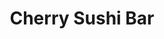 ---
layout: place
title: "Cherry Sushi Bar"
permalink: /south-carolina/lake-wylie/cherry-sushi-bar.html
stateAbbr: SC
stateName: South Carolina
cityName: Lake Wylie
seo:
  name: "Cherry Sushi Bar"
  type: Restaurant
  links: https://cherrysushiandhibachi.com/
description: "Looking for sushi in Lake Wylie, South Carolina? Check out Cherry Sushi Bar for a delightful Japanese dining experience. Enjoy a variety of sushi and other d..."
place_id: ChIJcRsLGnqNVogRto5mQt2f8Ro
photos:
  - name: >-
      places/ChIJcRsLGnqNVogRto5mQt2f8Ro/photos/AeeoHcIZHlrM00uzM8KQxorNDVpcj5hyBuJ0H3xPLTxTfDn0wL3oNHp47KYZTekuye3t1QELBITnOklQfiu7OuSYARQBh-ka2IyCfzJ3VpsFrjtMfYwPtWr2YS4shPgFD4_CY-9XZM8LN5ShkVn0YY-VJMVkmGeUvl7v9_DRwlBrflCNS0vqWRdp5mWcRpL-5xe4g4y70xhCVqOkV-xU33tbYGSMA2g2QJ2UYluAo4uecGNKIMPTdQKgs1sHWYOtekpTHgD2PzNXl79yaL37ofywlqDZ0n0TT5J-N8jM1_hvW-gKxc6RgUk74uWS13N680w97he_E5EQSyZOoiUHvffYPRDThH-j56m7DJIVPs-AmIp_SdxiYkGLpQqJKKgfcHI-QLEvMJPhQZKBwnZl1aN9JM8fKB0q9d0kcgo2sLJqu2rorlc
    widthPx: 4800
    heightPx: 2700
    authorAttributions:
      - displayName: roxanne casey
        uri: https://maps.google.com/maps/contrib/105213832403030888316
        photoUri: >-
          https://lh3.googleusercontent.com/a/ACg8ocIGlawRurPCOHRBAI4hCmMFlzcJ9f7y2Q0cXXa1T3uqEYt_Jg=s100-p-k-no-mo
    flagContentUri: >-
      https://www.google.com/local/imagery/report/?cb_client=maps_api_places.places_api&image_key=!1e10!2sCIHM0ogKEICAgICktJSIuwE&hl=en-US
    googleMapsUri: >-
      https://www.google.com/maps/place//data=!3m4!1e2!3m2!1sCIHM0ogKEICAgICktJSIuwE!2e10!4m2!3m1!1s0x88568d7a1a0b1b71:0x1af19fdd42668eb6
  - name: >-
      places/ChIJcRsLGnqNVogRto5mQt2f8Ro/photos/AeeoHcJkprdmkEf4mC6dKuyq7XgCH6cBwIfv8UBF4Ao6-pC9EsVswWX5leP0DaKdni8efRioaTBgfoAy1KqcAzhNGXddq7yh4d_P3U9WME_nOSs2jiw1rT6-2v7rC_c3JmxQX5WvMdIFXkVGXEb2KVuAz_ymCzR4bOr6DmLd9yXXkb0gLR3CJauLLjXeUA8FSM354k_7ofzLnVhZlGoMF30SDUI9r22CBOtoFiW1cHXd2mN6KHLRGgWPjV5d9XhFHVNjx7F2xWnJLhdYQUD4T6R9ZPpE2r-GclBumiwCTywnMn72J3dNdP-JIpx8REIYNbDYYBYvvB6qHtHJjcLUDNzgqWaYoL3tQH8C912VijyPoJ4geswTu8Un92HmmjkT7XIWa519DgElo7V7GUhgDbSKMDuIYDOQfQ8xYu__gcz-lz2o_Y51JOmGVZ4CQoR3mZgb
    widthPx: 2992
    heightPx: 2549
    authorAttributions:
      - displayName: tonya adair
        uri: https://maps.google.com/maps/contrib/105518665682401044817
        photoUri: >-
          https://lh3.googleusercontent.com/a/ACg8ocIEYADzIsoOHIw9UiQO_QLoR3wt9nBfZwXUXrm7p-gEqzuh7Q=s100-p-k-no-mo
    flagContentUri: >-
      https://www.google.com/local/imagery/report/?cb_client=maps_api_places.places_api&image_key=!1e10!2sCIABIhADycKzeiebUWfr0VkAAL_K&hl=en-US
    googleMapsUri: >-
      https://www.google.com/maps/place//data=!3m4!1e2!3m2!1sCIABIhADycKzeiebUWfr0VkAAL_K!2e10!4m2!3m1!1s0x88568d7a1a0b1b71:0x1af19fdd42668eb6
  - name: >-
      places/ChIJcRsLGnqNVogRto5mQt2f8Ro/photos/AeeoHcJfpw1E5RGXZRwhumy3Aeaq1Qd50QUCDRnhq7lziiRio8s6oDQ2qtqVpj8c_YpJQHekcRLo4Zn5eVflCelEDYjKjR_3NHqhcDqBsD0cS2eHy1gRzn0DgDDS01dATZI1KyLGOx3Y6S86JAEyQiFpBRIoAnqWMZQz8BRErLnYuybr_tczE6Wp3C27MkADO_bFUxkU_feXCOY9N7-nvJpH_Ao8bb6HlvmSaI5TJFSXAh7bE3VZGLrtN0umbf9MfURF9PZ6IsEIDV1dctByNNxs6dGU0QbkyfcLW8ci4mBqdP1b-HapNBpmXeUaEls608PYx9klOjDCfA1AnFMicQun9sdvH6jrgfTukFbRzNsliuZBCHP_7MamCKQC1GP0YZD5n6me3XyVxbdBVzb9h8eYJiDLnq6EpnthQKM1aF1m3C-FHOcG
    widthPx: 3960
    heightPx: 2786
    authorAttributions:
      - displayName: tonya adair
        uri: https://maps.google.com/maps/contrib/105518665682401044817
        photoUri: >-
          https://lh3.googleusercontent.com/a/ACg8ocIEYADzIsoOHIw9UiQO_QLoR3wt9nBfZwXUXrm7p-gEqzuh7Q=s100-p-k-no-mo
    flagContentUri: >-
      https://www.google.com/local/imagery/report/?cb_client=maps_api_places.places_api&image_key=!1e10!2sCIHM0ogKEICAgID71_62hgE&hl=en-US
    googleMapsUri: >-
      https://www.google.com/maps/place//data=!3m4!1e2!3m2!1sCIHM0ogKEICAgID71_62hgE!2e10!4m2!3m1!1s0x88568d7a1a0b1b71:0x1af19fdd42668eb6
  - name: >-
      places/ChIJcRsLGnqNVogRto5mQt2f8Ro/photos/AeeoHcJXyugtol9rUbEz48ICJg1sy60iC3vIeN-LF7QIUaGDuFrMUMnsXYPnG56AXL723_DwglVMdnwSN27LfPMKsCHlCIDe6SWoJlH3wnPikdq7oVUp12UmHwMcG0KN_GH_BajydfpVaedVtBzT9GKvxCqsVQoYZnU0xNSeoHew-4zUFfxa4sDzAJlXIwNszWVtWw9ibKDiUBy_Myh5iqVDM51UtBdm41oXcQ2Y0rYsnQET4ys06oMIjGtIerx_SPHnsFhXjOyToP8xJIJ07dKHzHD0Xik1hthRoqhMef9rpNkgbBdcI-EQ015bsid6nsnuVO3iEYkmrnfMZ9KZqEr3h6-jJZrY01D8b76GPD5o5z79GCc20UrIt_CtBsG6fIDDa7Yhl64Je8R1VWrnQe7XcpZD32xTT25kh9S_GMQa8GaPCJh5
    widthPx: 4000
    heightPx: 3000
    authorAttributions:
      - displayName: Irina Fridman
        uri: https://maps.google.com/maps/contrib/102874535096661178314
        photoUri: >-
          https://lh3.googleusercontent.com/a-/ALV-UjX7NCdvfRgtvCUc98hO8-WCyJQtHMXNy0t0Lvc6EDoRu8o6iNc9=s100-p-k-no-mo
    flagContentUri: >-
      https://www.google.com/local/imagery/report/?cb_client=maps_api_places.places_api&image_key=!1e10!2sCIHM0ogKEICAgIDRy4fF0wE&hl=en-US
    googleMapsUri: >-
      https://www.google.com/maps/place//data=!3m4!1e2!3m2!1sCIHM0ogKEICAgIDRy4fF0wE!2e10!4m2!3m1!1s0x88568d7a1a0b1b71:0x1af19fdd42668eb6
  - name: >-
      places/ChIJcRsLGnqNVogRto5mQt2f8Ro/photos/AeeoHcLd_w9Iii9hnfH9d5qIQ2HlWU2WLN_BmNMsC-G1-NUSXD8mzd0Y8BKTn0TAJHXKBr5bBhRcTTYEjBPBrzV-lryjZ4n0hNDOaaQSWecVMA4kic3He6BTW4LIrulh33hXe4_RcLc58bGBdj2ceQczqKTZphuoKKTb-x5CaaaM-dWSIMqNthYB_-1kxcbf1NEzTSOAHLTRy4THzu60pJR3aJKi7cesw7O1MoLU88SnV80yJeoUhAorsPPmgL9ydtLY30mUfTqucHs7gRQf5H2710wJE5vlA3uGbW7ymN7if0aWaPCC8njO_uHd0ExfQxHSW1UNstZqXJ8t5l7kAbleATMIBedlWnGLMRqXkr_aI8W9Zb0cIIE4ibQ2s-eHYtq5BCviX7wv15X97iLH-xo072aC_xoUUpjJZVsxXKQ5ubeCdQ
    widthPx: 3969
    heightPx: 2089
    authorAttributions:
      - displayName: tonya adair
        uri: https://maps.google.com/maps/contrib/105518665682401044817
        photoUri: >-
          https://lh3.googleusercontent.com/a/ACg8ocIEYADzIsoOHIw9UiQO_QLoR3wt9nBfZwXUXrm7p-gEqzuh7Q=s100-p-k-no-mo
    flagContentUri: >-
      https://www.google.com/local/imagery/report/?cb_client=maps_api_places.places_api&image_key=!1e10!2sCIHM0ogKEICAgIDjyJiBDg&hl=en-US
    googleMapsUri: >-
      https://www.google.com/maps/place//data=!3m4!1e2!3m2!1sCIHM0ogKEICAgIDjyJiBDg!2e10!4m2!3m1!1s0x88568d7a1a0b1b71:0x1af19fdd42668eb6
  - name: >-
      places/ChIJcRsLGnqNVogRto5mQt2f8Ro/photos/AeeoHcJEYVk4tTUcw0EPvnxlDk4FvOUQFhh-ALnVMEOU7yNTmL02BCOm5SiyDbQAge4Tfvquia5Va-TErRFugtBVHyMuVvU2mh64ZodH0eeFME_OGeaG3jTtPy5LwI4fNmRHxFJPJYCbbb_bwDWQIY7wkAHNxbQT52MdC1-U2ICYgCNC1w77dVDc4YNpPdDKEk8tKOhOdBKscaxI9-yZNYvU6KIR5pRgrwzsyLnOTEhKbd_s78B8WV-GWfVEu9NpfSMYeVXnVfbxMESH83qLXQNbk_m3tCx52QY1y0sZRa_IlCF-4g7yBXwgDmq85YfuI_vPHzPvhidHJCaXUTFaoAbNOzb2PChAJKji8p6qbhlWmCzpo7Qx3FACaR3m3zIcHkTlrNci0Pyehk0kVN2Th5G2QA5qiFAhuIF4vrMpnyebwfSsCQ
    widthPx: 2992
    heightPx: 2992
    authorAttributions:
      - displayName: tonya adair
        uri: https://maps.google.com/maps/contrib/105518665682401044817
        photoUri: >-
          https://lh3.googleusercontent.com/a/ACg8ocIEYADzIsoOHIw9UiQO_QLoR3wt9nBfZwXUXrm7p-gEqzuh7Q=s100-p-k-no-mo
    flagContentUri: >-
      https://www.google.com/local/imagery/report/?cb_client=maps_api_places.places_api&image_key=!1e10!2sCIHM0ogKEICAgIDv9YecIA&hl=en-US
    googleMapsUri: >-
      https://www.google.com/maps/place//data=!3m4!1e2!3m2!1sCIHM0ogKEICAgIDv9YecIA!2e10!4m2!3m1!1s0x88568d7a1a0b1b71:0x1af19fdd42668eb6
  - name: >-
      places/ChIJcRsLGnqNVogRto5mQt2f8Ro/photos/AeeoHcK4s17FBV186hKd4tD3UBG7Ye5VZoayEPnIsJNb2dIBsZ-3YfefzsYHyArs1rKaLqRJdZvWKyztckq3PNfwQbk78AcK6ZvAbS-Ls8KNwLXsJ-IuaLcp1SFf0eiE5qbbtyoyhy1zdBe9nV2pDPp2twdTAsEsEM-85JyT-oTu7DYU_CO39wstgwVczgeavibsX2FXPsafuqP8TDC9CkI1aT96_27JIow8uZZ8noQv3FM-03rNME-kuWo9ZbqPI641_mbF5nRV-h374vD-gavlwtVX2vqZ22D_GzVWZlMBwY5Pf84o3r0fYPZfkj6yuKjs8Nx20E847ZPufCduXQBrlFx5pLmrnr6zsyIjDrPTGvSLTz4eyu4OBtlm90Nkmv2FVPbZlDUDWBx7r8uPvhAtk4sq40_-nYBgpWWAAAHRFhm-v8A
    widthPx: 3264
    heightPx: 2448
    authorAttributions:
      - displayName: Tonya Byerley
        uri: https://maps.google.com/maps/contrib/107235300415142983280
        photoUri: >-
          https://lh3.googleusercontent.com/a/ACg8ocIN2oLyIeiUTW7nrB9pTxWOWJg3LUPGiUzC3zoEvbm0Vgx6lw=s100-p-k-no-mo
    flagContentUri: >-
      https://www.google.com/local/imagery/report/?cb_client=maps_api_places.places_api&image_key=!1e10!2sCIHM0ogKEICAgIDy1MTOmQE&hl=en-US
    googleMapsUri: >-
      https://www.google.com/maps/place//data=!3m4!1e2!3m2!1sCIHM0ogKEICAgIDy1MTOmQE!2e10!4m2!3m1!1s0x88568d7a1a0b1b71:0x1af19fdd42668eb6
  - name: >-
      places/ChIJcRsLGnqNVogRto5mQt2f8Ro/photos/AeeoHcJAycNijL6Csxz4yjVaNXt1FQBQvHm0bK4bLcCXLOSl38JRNFuubxVxmUC3CdDmAJJ2DXc56T7vjqDpEwzAlzFBWAib_3PncCznKOJ6NjJFxLHWtPhaM5s42ehrd4MOxeNk3d8P1SVLkZ45Xok5z4zTVajC3xiEUqpMF9o2cE3GiF5_lP-DQzF1GxslokfjPWRbob7Dejy5h2XLSUAa-kIRFzr-CSs8UP2t0GXVZxBQSH4cZZegSdVf4zYNblDhROby8WSnKhRBNvS8090fCoPutrqnrWWr90DscHSQattt3ORsIvPRWaU2iWY7aLZ0QX3166hdiiYQJ0_ya0aQtQzi_-SkW_XAkHn2nUUxAznvu1l63kiN62jpmjWostyznDnz-BI2tJfLqfpV8rLndV-gEEvFp-MezrCIlVfCZ3zplEmARCT6Mc1jQKyU9O0M
    widthPx: 2992
    heightPx: 1778
    authorAttributions:
      - displayName: tonya adair
        uri: https://maps.google.com/maps/contrib/105518665682401044817
        photoUri: >-
          https://lh3.googleusercontent.com/a/ACg8ocIEYADzIsoOHIw9UiQO_QLoR3wt9nBfZwXUXrm7p-gEqzuh7Q=s100-p-k-no-mo
    flagContentUri: >-
      https://www.google.com/local/imagery/report/?cb_client=maps_api_places.places_api&image_key=!1e10!2sCIABIhADycKzeiebUWfr0WAAAeBP&hl=en-US
    googleMapsUri: >-
      https://www.google.com/maps/place//data=!3m4!1e2!3m2!1sCIABIhADycKzeiebUWfr0WAAAeBP!2e10!4m2!3m1!1s0x88568d7a1a0b1b71:0x1af19fdd42668eb6
  - name: >-
      places/ChIJcRsLGnqNVogRto5mQt2f8Ro/photos/AeeoHcKtjSGb1ibCaNQEVajrWkrIbb1nMFlYp_WiZsckGcGj-YjfKPDYg_ysbdXFoHMs9PVFlqBPHY8FcRw2_JS5a2oJZrs3UXgoPP71PEHvJhVO3BD59OHNWix72zUbVe62k7a5umilE_O8Dn3-t4i5G2uaTI9rrGuB0DO6miikOWoADcGTePesNihJBcPjAlPYRqL5mv3m1ul1qrN9jiBD7Y7nQCWpq6Hl4ReyB88ZlnyI2iXS46-EtBWX6G9dfwNd0_tV9zAbJDMAK8QLqXu9bUeRtjhHnkxRcmIW2T6PHWSuuIUDV4xDYAlilud607BVSBCMMa8x1ZsNQwK3512r4doVhUl18QGIGmTBpGx0x4DRdy34CVhXkSuHJ_CCFzMNAy9pDT77W9-PgROzohDrfsdatAleezJlHpxFniXfITE9NlY
    widthPx: 3024
    heightPx: 4032
    authorAttributions:
      - displayName: Timothy Bell
        uri: https://maps.google.com/maps/contrib/110326604530388108171
        photoUri: >-
          https://lh3.googleusercontent.com/a/ACg8ocL2fkeXlOHkB6bOom0FmA0yLXMTjYj09NZMsphUMz-kitRD0A=s100-p-k-no-mo
    flagContentUri: >-
      https://www.google.com/local/imagery/report/?cb_client=maps_api_places.places_api&image_key=!1e10!2sCIHM0ogKEICAgICuqImE1gE&hl=en-US
    googleMapsUri: >-
      https://www.google.com/maps/place//data=!3m4!1e2!3m2!1sCIHM0ogKEICAgICuqImE1gE!2e10!4m2!3m1!1s0x88568d7a1a0b1b71:0x1af19fdd42668eb6
  - name: >-
      places/ChIJcRsLGnqNVogRto5mQt2f8Ro/photos/AeeoHcJuE8PyC2U_f1DDpfiMtK-dFV78YX19rHgUahhvPmW01pCJFeowFiPHsrYJzx353VMZLBkb0Z7a4uBtMREUSv2mA6RSQAm4fF7pH28y6qiJX_RTY_oPX932Izl6xQVyCE1JULYpW13tJbLC8TBalfiAzFnQojulBubTnXvjk1ujyIMK3NOt4kCSEFXal81VqqlPbcJd2aBrV_fSZQXuCEHqMCR6sm1xgoz2VhW96QeAH-1UFnbNoxiZLU5TOayJX_akhLRLkEhR_RWXAVcUsl-KAHtKFaFI5uCASrHWAAkxdKm-CnYC9vX25ppS8tAnc4u0lVYbsqLKXGtiXozrP-tdvcn6cYg08cbO7LsQ_CWGvu8vJzEaPVhU9blq7BDwgtuA0WTQuMitlFhQ1WEApFDAVqVK-Lo04zRpRaNKZ7QblJ7Q0PPjlllvx1z-6wLE
    widthPx: 3000
    heightPx: 4000
    authorAttributions:
      - displayName: Mark Miller
        uri: https://maps.google.com/maps/contrib/105218042705049736696
        photoUri: >-
          https://lh3.googleusercontent.com/a/ACg8ocK7bsqxHzTX0FfJmdoO8RuBTnAK5xjLPIKsUDrcOZXkZFc9l8IG=s100-p-k-no-mo
    flagContentUri: >-
      https://www.google.com/local/imagery/report/?cb_client=maps_api_places.places_api&image_key=!1e10!2sCIABIhADyddmqRKB_mexJsUADQBo&hl=en-US
    googleMapsUri: >-
      https://www.google.com/maps/place//data=!3m4!1e2!3m2!1sCIABIhADyddmqRKB_mexJsUADQBo!2e10!4m2!3m1!1s0x88568d7a1a0b1b71:0x1af19fdd42668eb6
address: 4034 Charlotte Hwy, Lake Wylie, SC 29710, USA
street: 4034 Charlotte Hwy
city: Lake Wylie
state: SC
zip: '29710'
country: USA
neighborhood: null
latitude: '35.109099'
longitude: '-81.040527'
accessibility_options:
  wheelchairAccessibleParking: true
  wheelchairAccessibleEntrance: true
  wheelchairAccessibleRestroom: true
  wheelchairAccessibleSeating: true
business_status: OPERATIONAL
name: Cherry Sushi Bar
google_maps_links:
  directionsUri: >-
    https://www.google.com/maps/dir//''/data=!4m7!4m6!1m1!4e2!1m2!1m1!1s0x88568d7a1a0b1b71:0x1af19fdd42668eb6!3e0
  placeUri: https://maps.google.com/?cid=1941508687024000694
  writeAReviewUri: >-
    https://www.google.com/maps/place//data=!4m3!3m2!1s0x88568d7a1a0b1b71:0x1af19fdd42668eb6!12e1
  reviewsUri: >-
    https://www.google.com/maps/place//data=!4m4!3m3!1s0x88568d7a1a0b1b71:0x1af19fdd42668eb6!9m1!1b1
  photosUri: >-
    https://www.google.com/maps/place//data=!4m3!3m2!1s0x88568d7a1a0b1b71:0x1af19fdd42668eb6!10e5
primary_type: Japanese Restaurant
opening_hours:
  regular: null
  current: null
secondary_opening_hours:
  regular:
    weekdayDescriptions: null
    type: null
  current:
    weekdayDescriptions: null
    type: null
phone: (803) 831-9594
price_level: PRICE_LEVEL_MODERATE
price_range: $10 &ndash; $20
rating: '4.2'
rating_count: 795
website: https://cherrysushiandhibachi.com/
reviews:
  - name: >-
      places/ChIJcRsLGnqNVogRto5mQt2f8Ro/reviews/ChdDSUhNMG9nS0VJQ0FnTUNBcy12b3FRRRAB
    relativePublishTimeDescription: 2 months ago
    rating: 5
    text:
      text: >-
        Cherry Sushi Bar is a true hidden gem in Lake Wylie! Fresh, beautifully
        crafted sushi, a cozy atmosphere, and friendly service make this spot a
        must-visit. The quality and flavors rival big-city sushi bars—definitely
        a local favorite!
      languageCode: en
    originalText:
      text: >-
        Cherry Sushi Bar is a true hidden gem in Lake Wylie! Fresh, beautifully
        crafted sushi, a cozy atmosphere, and friendly service make this spot a
        must-visit. The quality and flavors rival big-city sushi bars—definitely
        a local favorite!
      languageCode: en
    authorAttribution:
      displayName: Gantt Woodin
      uri: https://www.google.com/maps/contrib/104056629445257383810/reviews
      photoUri: >-
        https://lh3.googleusercontent.com/a-/ALV-UjW8cOwZyVlps6ZCe0qb6KA8yvNNDJplaajuUB6ZdD0Fh3YF-jY=s128-c0x00000000-cc-rp-mo-ba3
    publishTime: '2025-02-04T04:18:44.259438Z'
    flagContentUri: >-
      https://www.google.com/local/review/rap/report?postId=ChdDSUhNMG9nS0VJQ0FnTUNBcy12b3FRRRAB&d=17924085&t=1
    googleMapsUri: >-
      https://www.google.com/maps/reviews/data=!4m6!14m5!1m4!2m3!1sChdDSUhNMG9nS0VJQ0FnTUNBcy12b3FRRRAB!2m1!1s0x88568d7a1a0b1b71:0x1af19fdd42668eb6
  - name: >-
      places/ChIJcRsLGnqNVogRto5mQt2f8Ro/reviews/ChdDSUhNMG9nS0VJQ0FnSUNmbVk2Vnd3RRAB
    relativePublishTimeDescription: 3 months ago
    rating: 5
    text:
      text: >-
        Love that sushi is 30% off on Mondays. Great special!


        Food is always good when we come here. Portions are fair and the sushi
        rolls are big. 🙌🏼


        Pictured: Chicken Hibachi, Rainbow Roll & Lake Wylie Roll
      languageCode: en
    originalText:
      text: >-
        Love that sushi is 30% off on Mondays. Great special!


        Food is always good when we come here. Portions are fair and the sushi
        rolls are big. 🙌🏼


        Pictured: Chicken Hibachi, Rainbow Roll & Lake Wylie Roll
      languageCode: en
    authorAttribution:
      displayName: R Diana
      uri: https://www.google.com/maps/contrib/105964507657001268512/reviews
      photoUri: >-
        https://lh3.googleusercontent.com/a/ACg8ocIXLgriuzJD133f6NxH_TDkTdb0Cg7Ywjn6rxylysY6c8mLjQ=s128-c0x00000000-cc-rp-mo-ba4
    publishTime: '2024-12-30T14:39:19.627433Z'
    flagContentUri: >-
      https://www.google.com/local/review/rap/report?postId=ChdDSUhNMG9nS0VJQ0FnSUNmbVk2Vnd3RRAB&d=17924085&t=1
    googleMapsUri: >-
      https://www.google.com/maps/reviews/data=!4m6!14m5!1m4!2m3!1sChdDSUhNMG9nS0VJQ0FnSUNmbVk2Vnd3RRAB!2m1!1s0x88568d7a1a0b1b71:0x1af19fdd42668eb6
  - name: >-
      places/ChIJcRsLGnqNVogRto5mQt2f8Ro/reviews/ChZDSUhNMG9nS0VJQ0FnSUNYMjlUWWZREAE
    relativePublishTimeDescription: 5 months ago
    rating: 3
    text:
      text: >-
        Came in for my 2 yr anniversary, sat outside  initially and began
        getting swarmed by bees, flies, and wasps due to the table next to us
        being covered in the prior guests food. Had to move indoors and received
        the food after a while, which was not.. the best. My fiancé ordered the
        Dragon and Phoenix that was slimy, my Hot Pepper Chicken was not the
        best. Waited for our waiter and eventually just approached the hostess
        stand (that had 6-7 employees standing around talking the entire time)
        and was told his veggies and shrimp was supposed to be slimy… Probably
        will never go here again. Music was nice and the restaurant was cute,
        but the service was bad and the food was lackluster.
      languageCode: en
    originalText:
      text: >-
        Came in for my 2 yr anniversary, sat outside  initially and began
        getting swarmed by bees, flies, and wasps due to the table next to us
        being covered in the prior guests food. Had to move indoors and received
        the food after a while, which was not.. the best. My fiancé ordered the
        Dragon and Phoenix that was slimy, my Hot Pepper Chicken was not the
        best. Waited for our waiter and eventually just approached the hostess
        stand (that had 6-7 employees standing around talking the entire time)
        and was told his veggies and shrimp was supposed to be slimy… Probably
        will never go here again. Music was nice and the restaurant was cute,
        but the service was bad and the food was lackluster.
      languageCode: en
    authorAttribution:
      displayName: Kiki Jones
      uri: https://www.google.com/maps/contrib/103742109844225709512/reviews
      photoUri: >-
        https://lh3.googleusercontent.com/a/ACg8ocJdT3KEeb1E_bNgAYF0EwUr-sKbGZ9bWI06Ft2RmnnvEh4XJQ=s128-c0x00000000-cc-rp-mo
    publishTime: '2024-10-20T21:17:02.847610Z'
    flagContentUri: >-
      https://www.google.com/local/review/rap/report?postId=ChZDSUhNMG9nS0VJQ0FnSUNYMjlUWWZREAE&d=17924085&t=1
    googleMapsUri: >-
      https://www.google.com/maps/reviews/data=!4m6!14m5!1m4!2m3!1sChZDSUhNMG9nS0VJQ0FnSUNYMjlUWWZREAE!2m1!1s0x88568d7a1a0b1b71:0x1af19fdd42668eb6
  - name: >-
      places/ChIJcRsLGnqNVogRto5mQt2f8Ro/reviews/ChRDSUhNMG9nS0VJQ0FnSUM3OU1BWhAB
    relativePublishTimeDescription: 8 months ago
    rating: 5
    text:
      text: >-
        Tried this restaurant for the first time for dinner and we'll definitely
        be back. We enjoy Scallops and Lobster, Shrimp Fried Rice, and Sesame
        Chicken. Taste, Portions, and Service were all worth 5+stars! AMAZING!
        See you again soon! Monday night they have a special on sushi the next
        Monday I go I'll definitely try the sushi.
      languageCode: en
    originalText:
      text: >-
        Tried this restaurant for the first time for dinner and we'll definitely
        be back. We enjoy Scallops and Lobster, Shrimp Fried Rice, and Sesame
        Chicken. Taste, Portions, and Service were all worth 5+stars! AMAZING!
        See you again soon! Monday night they have a special on sushi the next
        Monday I go I'll definitely try the sushi.
      languageCode: en
    authorAttribution:
      displayName: Erica
      uri: https://www.google.com/maps/contrib/118141832148004109334/reviews
      photoUri: >-
        https://lh3.googleusercontent.com/a-/ALV-UjW57jHqVhIafNRlgjmmcG0iBWNdaWrqGQ5bOsof7jVTQL6Mk1IT=s128-c0x00000000-cc-rp-mo-ba3
    publishTime: '2024-08-13T03:06:13.589213Z'
    flagContentUri: >-
      https://www.google.com/local/review/rap/report?postId=ChRDSUhNMG9nS0VJQ0FnSUM3OU1BWhAB&d=17924085&t=1
    googleMapsUri: >-
      https://www.google.com/maps/reviews/data=!4m6!14m5!1m4!2m3!1sChRDSUhNMG9nS0VJQ0FnSUM3OU1BWhAB!2m1!1s0x88568d7a1a0b1b71:0x1af19fdd42668eb6
  - name: >-
      places/ChIJcRsLGnqNVogRto5mQt2f8Ro/reviews/ChdDSUhNMG9nS0VJQ0FnSURIMFpQLWtBRRAB
    relativePublishTimeDescription: 6 months ago
    rating: 4
    text:
      text: >-
        We came here on a Friday night. We had a reservation for a grill side
        table and I highly recommend this because it got quite busy while we
        dined. I thought the service was good, and the chef was entertaining.
        The restaurant is kind of small so it can get loud. The food itself was
        quite average.
      languageCode: en
    originalText:
      text: >-
        We came here on a Friday night. We had a reservation for a grill side
        table and I highly recommend this because it got quite busy while we
        dined. I thought the service was good, and the chef was entertaining.
        The restaurant is kind of small so it can get loud. The food itself was
        quite average.
      languageCode: en
    authorAttribution:
      displayName: Ben McGuire
      uri: https://www.google.com/maps/contrib/105565847604531247337/reviews
      photoUri: >-
        https://lh3.googleusercontent.com/a-/ALV-UjU_K61Hdw-PqgEcbGdZAU1lPOB2OEfDMqCmCase6AKXvyB4V7Zj=s128-c0x00000000-cc-rp-mo-ba5
    publishTime: '2024-09-17T05:19:22.787798Z'
    flagContentUri: >-
      https://www.google.com/local/review/rap/report?postId=ChdDSUhNMG9nS0VJQ0FnSURIMFpQLWtBRRAB&d=17924085&t=1
    googleMapsUri: >-
      https://www.google.com/maps/reviews/data=!4m6!14m5!1m4!2m3!1sChdDSUhNMG9nS0VJQ0FnSURIMFpQLWtBRRAB!2m1!1s0x88568d7a1a0b1b71:0x1af19fdd42668eb6
parking_options:
  freeParkingLot: true
  freeStreetParking: true
  paidStreetParking: false
  valetParking: false
payment_options:
  acceptsCreditCards: true
  acceptsDebitCards: true
  acceptsCashOnly: false
  acceptsNfc: true
allow_dogs: null
curbside_pickup: null
delivery: true
dine_in: true
good_for_children: true
good_for_groups: true
good_for_sports: false
live_music: false
menu_for_children: true
outdoor_seating: true
reservable: true
restroom: true
serves_beer: true
serves_breakfast: false
serves_brunch: false
serves_cocktails: true
serves_coffee: true
serves_dinner: true
serves_dessert: true
serves_lunch: true
serves_vegetarian_food: true
serves_wine: true
takeout: true
summary: null

---
